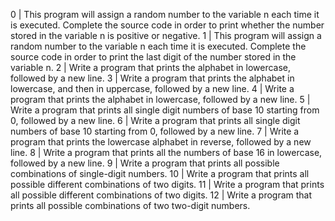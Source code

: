 0 | This program will assign a random number to the variable n each time it is executed. Complete the source code in order to print whether the number stored in the variable n is positive or negative.
1 | This program will assign a random number to the variable n each time it is executed. Complete the source code in order to print the last digit of the number stored in the variable n.
2 | Write a program that prints the alphabet in lowercase, followed by a new line.
3 | Write a program that prints the alphabet in lowercase, and then in uppercase, followed by a new line.
4 | Write a program that prints the alphabet in lowercase, followed by a new line.
5 | Write a program that prints all single digit numbers of base 10 starting from 0, followed by a new line.
6 | Write a program that prints all single digit numbers of base 10 starting from 0, followed by a new line.
7 | Write a program that prints the lowercase alphabet in reverse, followed by a new line.
8 | Write a program that prints all the numbers of base 16 in lowercase, followed by a new line.
9 | Write a program that prints all possible combinations of single-digit numbers.
10 | Write a program that prints all possible different combinations of two digits.
11 | Write a program that prints all possible different combinations of two digits.
12 | Write a program that prints all possible combinations of two two-digit numbers.
